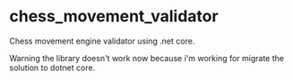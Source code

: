chess_movement_validator
===============

Chess movement engine validator using .net core.

Warning the library doesn't work now because i'm working for migrate the solution to dotnet core.